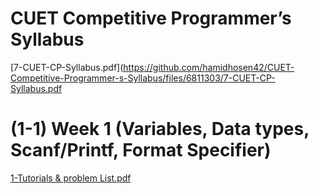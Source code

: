 # CUET Competitive Programmer’s Syllabus

[7-CUET-CP-Syllabus.pdf](https://github.com/hamidhosen42/CUET-Competitive-Programmer-s-Syllabus/files/6811303/7-CUET-CP-Syllabus.pdf

# (1-1) Week 1 (Variables, Data types, Scanf/Printf, Format Specifier)
                                           
[1-Tutorials & problem List.pdf](https://github.com/hamidhosen42/CUET-Competitive-Programmer-s-Syllabus/files/6823903/1-Tutorials.problem.List.pdf)


